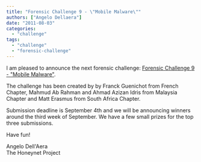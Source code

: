 ```yaml
---
title: "Forensic Challenge 9 - \"Mobile Malware\""
authors: ["Angelo Dellaera"]
date: "2011-08-03"
categories: 
  - "challenge"
tags: 
  - "challenge"
  - "forensic-challenge"
---
```


I am pleased to announce the next forensic challenge: [Forensic Challenge 9 - "Mobile Malware"](https://www.honeynet.org/node/751).  
  
The challenge has been created by by Franck Guenichot from French Chapter, Mahmud Ab Rahman and Ahmad Azizan Idris from Malaysia Chapter and Matt Erasmus from South Africa Chapter.  
  
Submission deadline is September 4th and we will be announcing winners around the third week of September. We have a few small prizes for the top three submissions.  
  
Have fun!  
  
Angelo Dell'Aera  
The Honeynet Project
